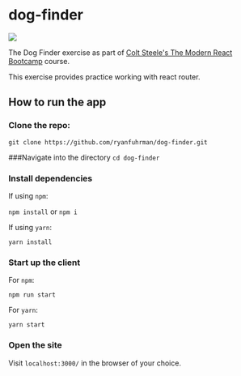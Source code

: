 # dog-finder

![](dadJokeDemo.gif)

The Dog Finder exercise as part of [Colt Steele's The Modern React Bootcamp](https://www.udemy.com/modern-react-bootcamp/) course.

This exercise provides practice working with react router.

## How to run the app

### Clone the repo:

`git clone https://github.com/ryanfuhrman/dog-finder.git`

###Navigate into the directory `cd dog-finder`

### Install dependencies

If using `npm`:

`npm install` or `npm i`

If using `yarn`:

`yarn install`

### Start up the client

For `npm`:

`npm run start`

For `yarn`:

`yarn start`

### Open the site

Visit `localhost:3000/` in the browser of your choice.
